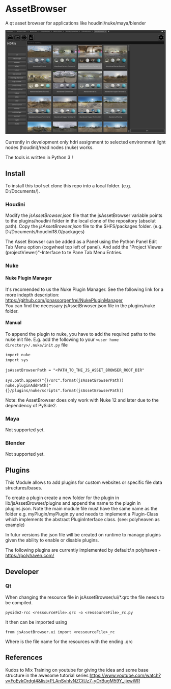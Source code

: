 # AssetBrowser
A qt asset browser for applications like houdini/nuke/maya/blender

![js Asset Browser Houdini](help/images/houdiniPrev.jpg)

Currently in development
only hdri assignment to selected environment light nodes (houdini)/read nodes (nuke) works.

The tools is written in Python 3 !

## Install
To install this tool set clone this repo into a local folder. (e.g. D:/Documents/).

### Houdini
Modify the *jsAssetBrowser.json* file that the jsAssetBrowser variable points to the plugins/houdini folder in the local clone of the repository (absolut path).
Copy the *jsAssetBrowser.json* file to the $HFS/packages folder. (e.g. D:/Documents/houdini18.0/packages)

The Asset Browser can be added as a Panel using the Python Panel Edit Tab Menu option (cogwheel top left of panel). And add the "Project Viewer (projectViewer)"-Interface to te Pane Tab Menu Entries.

### Nuke

#### Nuke Plugin Manager
It's recomended to us the Nuke Plugin Manager. 
See the following link for a more indepth description:<br>
https://github.com/jonassorgenfrei/NukePluginManager
<br>You can find the necessary jsAssetBrwoser.json file in the plugins/nuke folder.

#### Manual

To append the plugin to nuke, you have to add the required paths to the nuke init file.
E.g. add the following to your ```<user home directory>/.nuke/init.py``` file
```
import nuke
import sys

jsAssetBrowserPath = "<PATH_TO_THE_JS_ASSET_BROWSER_ROOT_DIR"

sys.path.append("{}/src".format(jsAssetBrowserPath))
nuke.pluginAddPath("{}/plugins/nuke/scripts".format(jsAssetBrowserPath))
```

Note: the AssetBrowser does only work with Nuke 12 and later due to the dependency of PySide2.

### Maya
Not supported yet.

### Blender
Not supported yet.

## Plugins
This Module allows to add plugins for custom websites or specific file data structures/bases.

To create a plugin create a new folder for the plugin in lib/jsAssetBrowser/plugins and append the name to the plugin in plugins.json.
Note the main module file must have the same name as the folder e.g. myPlugin/myPlugin.py and needs to implement a Plugin-Class which implements the abstract PluginInterface class. (see: polyheaven as example)

In futur versions the json file will be created on runtime to manage plugins given the ability to enable or disable plugins.

The following plugins are currently implemented by default:\n
polyhaven - https://polyhaven.com/

## Developer

### Qt
When changing the resource file in jsAssetBrowser/ui/*.qrc the file needs to be compiled.

```
pyside2-rcc <ressourceFile>.qrc -o <ressourceFile>_rc.py
```

It then can be imported using
```
from jsAssetBrowser.ui import <ressourceFile>_rc
```

Where <ressourceFile> is the file name for the resources with the ending .qrc

## References
Kudos to Mix Training on youtube for giving the idea and some base structure in the awesome tutorial series
https://www.youtube.com/watch?v=FoEykOrdgt4&list=PLAnSvhIvNZCtUz7-yOrBugM59Y_jixwWR